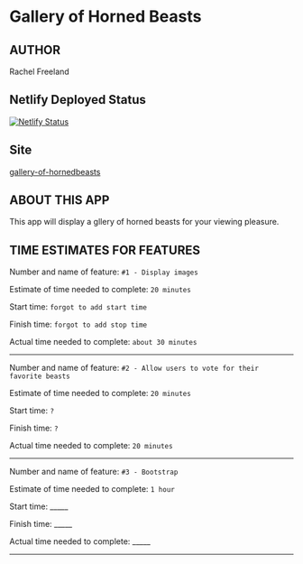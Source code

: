 # Gallery of Horned Beasts

## AUTHOR

Rachel Freeland

## Netlify Deployed Status

[![Netlify Status](https://api.netlify.com/api/v1/badges/855a0189-9b00-49cd-9287-1a7562408ca6/deploy-status)](https://app.netlify.com/sites/gallery-of-hornedbeasts/deploys)

## Site

[gallery-of-hornedbeasts](<https://gallery-of-hornedbeasts.netlify.app/>)

## ABOUT THIS APP

This app will display a gllery of horned beasts for your viewing pleasure.

## TIME ESTIMATES FOR FEATURES

Number and name of feature: `#1 - Display images`

Estimate of time needed to complete: `20 minutes`

Start time: `forgot to add start time`

Finish time: `forgot to add stop time`

Actual time needed to complete: `about 30 minutes`

-------------------------------------------------------------------------------

Number and name of feature: `#2 - Allow users to vote for their favorite beasts`

Estimate of time needed to complete: `20 minutes`

Start time: `?`

Finish time: `?`

Actual time needed to complete: `20 minutes`

-------------------------------------------------------------------------------

Number and name of feature: `#3 - Bootstrap`

Estimate of time needed to complete: `1 hour`

Start time: _____

Finish time: _____

Actual time needed to complete: _____

-------------------------------------------------------------------------------
